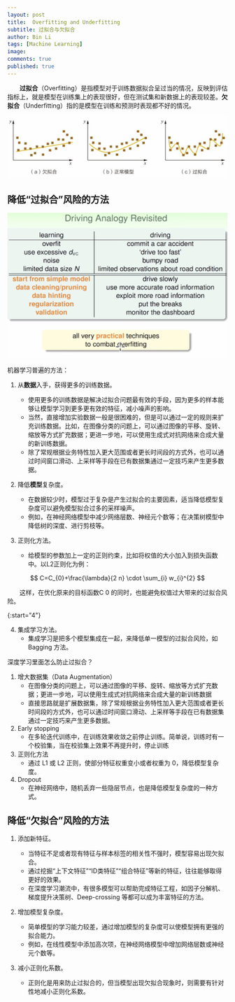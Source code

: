 ```yaml
---
layout: post
title:  Overfitting and Underfitting
subtitle: 过拟合与欠拟合
author: Bin Li
tags: [Machine Learning]
image: 
comments: true
published: true
---
```


　　**过拟合**（Overfitting）是指模型对于训练数据拟合呈过当的情况，反映到评估指标上，就是模型在训练集上的表现很好，但在测试集和新数据上的表现较差。**欠拟合**（Underfitting）指的是模型在训练和预测时表现都不好的情况。

![-w536](/img/media/15610980592776.jpg)


## 降低“过拟合”风险的方法
![-w1180](/img/media/15684529580340.jpg)

机器学习普遍的方法：
1. 从**数据**入手，获得更多的训练数据。
    * 使用更多的训练数据是解决过拟合问题最有效的手段，因为更多的样本能够让模型学习到更多更有效的特征，减小噪声的影响。
    * 当然，直接增加实验数据一般是很困难的，但是可以通过一定的规则来扩充训练数据。比如，在图像分类的问题上，可以通过图像的平移、旋转、缩放等方式扩充数据；更进一步地，可以使用生成式对抗网络来合成大量的新训练数据。
    * 除了常规根据业务特性加入更大范围或者更长时间段的方式外，也可以通过时间窗口滑动、上采样等手段在已有数据集通过一定技巧来产生更多数据。

2. 降低**模型**复杂度。
    * 在数据较少时，模型过于复杂是产生过拟合的主要因素，适当降低模型复杂度可以避免模型拟合过多的采样噪声。
    * 例如，在神经网络模型中减少网络层数、神经元个数等；在决策树模型中降低树的深度、进行剪枝等。

3. 正则化方法。
    * 给模型的参数加上一定的正则约束，比如将权值的大小加入到损失函数中。以L2正则化为例：

$$
C=C_{0}+\frac{\lambda}{2 n} \cdot \sum_{i} w_{i}^{2}
$$

　　这样，在优化原来的目标函数C 0 的同时，也能避免权值过大带来的过拟合风险。

{:start="4"}

4. 集成学习方法。
    * 集成学习是把多个模型集成在一起，来降低单一模型的过拟合风险，如 Bagging 方法。


深度学习里面怎么防止过拟合？
1. 增大数据集（Data Augmentation）
    * 在图像分类的问题上，可以通过图像的平移、旋转、缩放等方式扩充数据；更进一步地，可以使用生成式对抗网络来合成大量的新训练数据
    * 直接思路就是扩展数据集，除了常规根据业务特性加入更大范围或者更长时间段的方式外，也可以通过时间窗口滑动、上采样等手段在已有数据集通过一定技巧来产生更多数据。
2. Early stopping
    * 在多轮迭代训练中，在训练效果收敛之前停止训练。简单说，训练时有一个校验集，当在校验集上效果不再提升时，停止训练
3. 正则化方法
    * 通过 L1 或 L2 正则，使部分特征权重变小或者权重为 0，降低模型复杂度。
4. Dropout
    * 在神经网络中，随机丢弃一些隐层节点，也是降低模型复杂度的一种方式。

## 降低“欠拟合”风险的方法
1. 添加新特征。
    * 当特征不足或者现有特征与样本标签的相关性不强时，模型容易出现欠拟合。
    * 通过挖掘“上下文特征”“ID类特征”“组合特征”等新的特征，往往能够取得更好的效果。
    * 在深度学习潮流中，有很多模型可以帮助完成特征工程，如因子分解机、梯度提升决策树、Deep-crossing 等都可以成为丰富特征的方法。

1. 增加模型复杂度。
    * 简单模型的学习能力较差，通过增加模型的复杂度可以使模型拥有更强的拟合能力。
    * 例如，在线性模型中添加高次项，在神经网络模型中增加网络层数或神经元个数等。

1. 减小正则化系数。
    * 正则化是用来防止过拟合的，但当模型出现欠拟合现象时，则需要有针对性地减小正则化系数。

